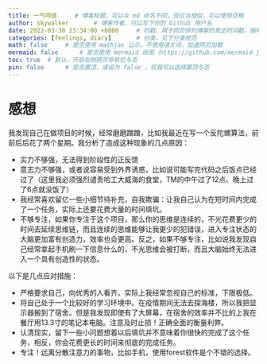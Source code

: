 ```yaml
---
title: 一气呵成		# 博客标题，可以与 md 命名不同，但应当相似，可以使用空格
author: skywalker		# 博客作者，可以写下你的 Github 用户名
date: 2022-03-30 23:34:00 +0800		# 时戳，用于网页排列博客的真正时间戳，指明时区
categories: [feelings, diary]		# 分类，见下分类规范
math: false		# 是否使用 mathjax 公示，不使用请关闭，加速网页加载
mermaid: false		# 是否使用 mermaid 绘图（https://github.com/mermaid-js/mermaid），不使用请关闭，加速网页加载
toc: true  # 默认，开启右侧网页导航栏与否
pin: false		# 是否置顶，请设为 false ，仅我可以选择置顶与否
---
```

# 感想
我发现自己在做项目的时候，经常磨磨蹭蹭，比如我最近在写一个反陀螺算法，前前后后花了两个星期。我分析了造成这种现象的几点原因：

- 实力不够强，无法得到阶段性的正反馈
- 意志力不够强，或者说容易受到外界诱惑，比如说可能写完代码之后饭点已经过了（这里我必须强烈谴责哈工大威海的食堂，TM的中午过了12点、晚上过了6点就没饭了）
- 我经常喜欢留亿一些小细节待补充，自我欺骗：让我自己认为在短时间内完成了一个任务，实际上还要花费大量的时间填坑。
- 不够专注，如果你专注于这个项目，那么你的思维是连续的，不光花费更少的时间去延续思维链，而且连续的思维能够让我更少的犯错误，进入专注状态的大脑更加富有创造力，效率也会更高。反之，如果不够专注，比如说我发现自己经常拿起手机刷一下信息什么的，不光思维会被打断，而且大脑始终无法进入一个具有创造性的状态。

以下是几点应对措施：
- 严格要求自己，向优秀的人看齐。实际上我经常忽视自己的标准，下限极低。
- 将自己处于一个比较好的学习环境中。在疫情期间无法去探海楼，所以我把显示器搬到了宿舍。但是我发现即使有了大屏幕，在宿舍的效率并不比的上我在餐厅用13.3寸的笔记本电脑。注意及时止损！正确全面的衡量利弊。
- 认清现实，留下一些小问题想着以后填坑并不意味着你很快的完成了这个任务，相反，你会花费更长的时间来彻底的完成任务。
- 专注！远离分散注意力的事物，比如手机，使用forest软件是个不错的选择。
